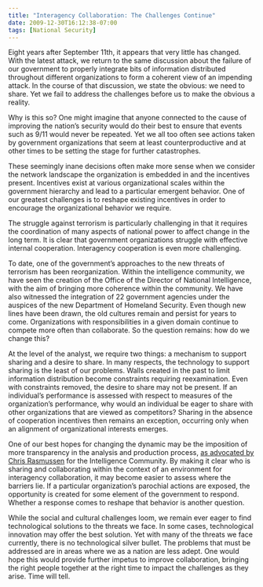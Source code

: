 ```yaml
---
title: "Interagency Collaboration: The Challenges Continue"
date: 2009-12-30T16:12:38-07:00
tags: [National Security]
---
```

Eight years after September 11th, it appears that very little has changed. With the latest attack, we return to the same discussion about the failure of our government to properly integrate bits of information distributed throughout different organizations to form a coherent view of an impending attack. In the course of that discussion, we state the obvious: we need to share. Yet we fail to address the challenges before us to make the obvious a reality.

Why is this so? One might imagine that anyone connected to the cause of improving the nation’s security would do their best to ensure that events such as 9/11 would never be repeated. Yet we all too often see actions taken by government organizations that seem at least counterproductive and at other times to be setting the stage for further catastrophes.

These seemingly inane decisions often make more sense when we consider the network landscape the organization is embedded in and the incentives present. Incentives exist at various organizational scales within the government hierarchy and lead to a particular emergent behavior. One of our greatest challenges is to reshape existing incentives in order to encourage the organizational behavior we require.

The struggle against terrorism is particularly challenging in that it requires the coordination of many aspects of national power to affect change in the long term. It is clear that government organizations struggle with effective internal cooperation. Interagency cooperation is even more challenging.

To date, one of the government’s approaches to the new threats of terrorism has been reorganization. Within the intelligence community, we have seen the creation of the Office of the Director of National Intelligence, with the aim of bringing more coherence within the community. We have also witnessed the integration of 22 government agencies under the auspices of the new Department of Homeland Security. Even though new lines have been drawn, the old cultures remain and persist for years to come. Organizations with responsibilities in a given domain continue to compete more often than collaborate. So the question remains: how do we change this?

At the level of the analyst, we require two things: a mechanism to support sharing and a desire to share. In many respects, the technology to support sharing is the least of our problems. Walls created in the past to limit information distribution become constraints requiring reexamination. Even with constraints removed, the desire to share may not be present. If an individual’s performance is assessed with respect to measures of the organization’s performance, why would an individual be eager to share with other organizations that are viewed as competitors? Sharing in the absence of cooperation incentives then remains an exception, occurring only when an alignment of organizational interests emerges.

One of our best hopes for changing the dynamic may be the imposition of more transparency in the analysis and production process, [as advocated by Chris Rasmussen](http://politics.theatlantic.com/2009/06/using_youtube_to_push_intelligence_reform.php) for the Intelligence Community. By making it clear who is sharing and collaborating within the context of an environment for interagency collaboration, it may become easier to assess where the barriers lie. If a particular organization’s parochial actions are exposed, the opportunity is created for some element of the government to respond. Whether a response comes to reshape that behavior is another question.

While the social and cultural challenges loom, we remain ever eager to find technological solutions to the threats we face. In some cases, technological innovation may offer the best solution. Yet with many of the threats we face currently, there is no technological silver bullet. The problems that must be addressed are in areas where we as a nation are less adept. One would hope this would provide further impetus to improve collaboration, bringing the right people together at the right time to impact the challenges as they arise. Time will tell.
